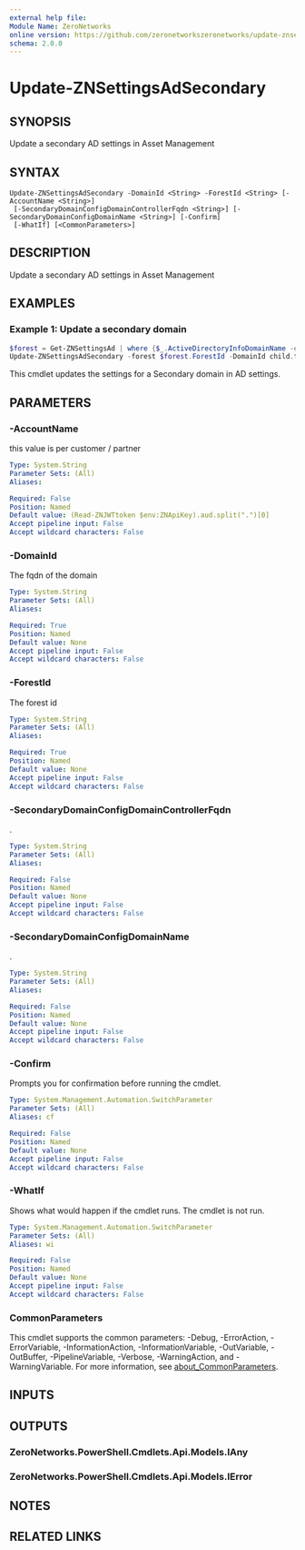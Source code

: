 ```yaml
---
external help file:
Module Name: ZeroNetworks
online version: https://github.com/zeronetworkszeronetworks/update-znsettingsadsecondary
schema: 2.0.0
---
```


# Update-ZNSettingsAdSecondary

## SYNOPSIS
Update a secondary AD settings in Asset Management

## SYNTAX

```
Update-ZNSettingsAdSecondary -DomainId <String> -ForestId <String> [-AccountName <String>]
 [-SecondaryDomainConfigDomainControllerFqdn <String>] [-SecondaryDomainConfigDomainName <String>] [-Confirm]
 [-WhatIf] [<CommonParameters>]
```

## DESCRIPTION
Update a secondary AD settings in Asset Management

## EXAMPLES

### Example 1: Update a secondary domain
```powershell
$forest = Get-ZNSettingsAd | where {$_.ActiveDirectoryInfoDomainName -eq "test.local"}
Update-ZNSettingsAdSecondary -forest $forest.ForestId -DomainId child.test.local -Dc newdc.child.test.local
```

This cmdlet updates the settings for a Secondary domain in AD settings.

## PARAMETERS

### -AccountName
this value is per customer / partner

```yaml
Type: System.String
Parameter Sets: (All)
Aliases:

Required: False
Position: Named
Default value: (Read-ZNJWTtoken $env:ZNApiKey).aud.split(".")[0]
Accept pipeline input: False
Accept wildcard characters: False
```

### -DomainId
The fqdn of the domain

```yaml
Type: System.String
Parameter Sets: (All)
Aliases:

Required: True
Position: Named
Default value: None
Accept pipeline input: False
Accept wildcard characters: False
```

### -ForestId
The forest id

```yaml
Type: System.String
Parameter Sets: (All)
Aliases:

Required: True
Position: Named
Default value: None
Accept pipeline input: False
Accept wildcard characters: False
```

### -SecondaryDomainConfigDomainControllerFqdn
.

```yaml
Type: System.String
Parameter Sets: (All)
Aliases:

Required: False
Position: Named
Default value: None
Accept pipeline input: False
Accept wildcard characters: False
```

### -SecondaryDomainConfigDomainName
.

```yaml
Type: System.String
Parameter Sets: (All)
Aliases:

Required: False
Position: Named
Default value: None
Accept pipeline input: False
Accept wildcard characters: False
```

### -Confirm
Prompts you for confirmation before running the cmdlet.

```yaml
Type: System.Management.Automation.SwitchParameter
Parameter Sets: (All)
Aliases: cf

Required: False
Position: Named
Default value: None
Accept pipeline input: False
Accept wildcard characters: False
```

### -WhatIf
Shows what would happen if the cmdlet runs.
The cmdlet is not run.

```yaml
Type: System.Management.Automation.SwitchParameter
Parameter Sets: (All)
Aliases: wi

Required: False
Position: Named
Default value: None
Accept pipeline input: False
Accept wildcard characters: False
```

### CommonParameters
This cmdlet supports the common parameters: -Debug, -ErrorAction, -ErrorVariable, -InformationAction, -InformationVariable, -OutVariable, -OutBuffer, -PipelineVariable, -Verbose, -WarningAction, and -WarningVariable. For more information, see [about_CommonParameters](http://go.microsoft.com/fwlink/?LinkID=113216).

## INPUTS

## OUTPUTS

### ZeroNetworks.PowerShell.Cmdlets.Api.Models.IAny

### ZeroNetworks.PowerShell.Cmdlets.Api.Models.IError

## NOTES

## RELATED LINKS

